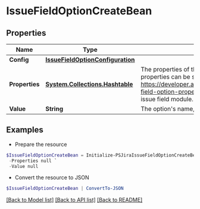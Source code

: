 # IssueFieldOptionCreateBean
## Properties

Name | Type | Description | Notes
------------ | ------------- | ------------- | -------------
**Config** | [**IssueFieldOptionConfiguration**](IssueFieldOptionConfiguration.md) |  | [optional] 
**Properties** | [**System.Collections.Hashtable**](AnyType.md) | The properties of the option as arbitrary key-value pairs. These properties can be searched using JQL, if the extractions (see https://developer.atlassian.com/cloud/jira/platform/modules/issue-field-option-property-index/) are defined in the descriptor for the issue field module. | [optional] 
**Value** | **String** | The option&#39;s name, which is displayed in Jira. | 

## Examples

- Prepare the resource
```powershell
$IssueFieldOptionCreateBean = Initialize-PSJiraIssueFieldOptionCreateBean  -Config null `
 -Properties null `
 -Value null
```

- Convert the resource to JSON
```powershell
$IssueFieldOptionCreateBean | ConvertTo-JSON
```

[[Back to Model list]](../README.md#documentation-for-models) [[Back to API list]](../README.md#documentation-for-api-endpoints) [[Back to README]](../README.md)

